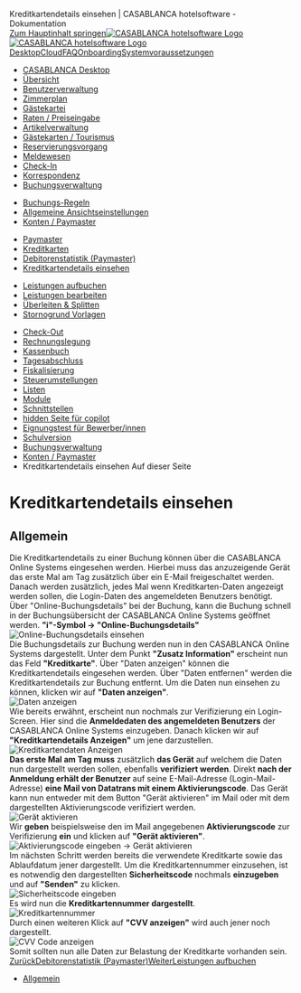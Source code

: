 Kreditkartendetails einsehen | CASABLANCA hotelsoftware - Dokumentation  
[Zum Hauptinhalt springen](https://docs.casablanca.at/desktop/account/accounts_paymaster/view_credit_card_details/#__docusaurus_skipToContent_fallback)[![CASABLANCA hotelsoftware Logo](https://docs.casablanca.at/img/logo.png) ![CASABLANCA hotelsoftware Logo](https://docs.casablanca.at/img/Casablanca_LOGO_2022_neg.png)](https://docs.casablanca.at/) [Desktop](https://docs.casablanca.at/desktop/desktop/)[Cloud](https://docs.casablanca.at/cloud/cloud_systems/)[FAQ](https://docs.casablanca.at/faq)[Onboarding](https://docs.casablanca.at/onboarding/fiscalization)[Systemvoraussetzungen](https://docs.casablanca.at/system_requirements)  
* [CASABLANCA Desktop](https://docs.casablanca.at/desktop/desktop/)
* [Übersicht](https://docs.casablanca.at/desktop/interface/)
* [Benutzerverwaltung](https://docs.casablanca.at/desktop/user_management/)
* [Zimmerplan](https://docs.casablanca.at/desktop/room_plan/)
* [Gästekartei](https://docs.casablanca.at/desktop/guest_profile/)
* [Raten / Preiseingabe](https://docs.casablanca.at/desktop/raten/)
* [Artikelverwaltung](https://docs.casablanca.at/desktop/articles/)
* [Gästekarten / Tourismus](https://docs.casablanca.at/desktop/guest_cards/)
* [Reservierungsvorgang](https://docs.casablanca.at/desktop/reservation_process/)
* [Meldewesen](https://docs.casablanca.at/desktop/registration/)
* [Check-In](https://docs.casablanca.at/desktop/check_in/)
* [Korrespondenz](https://docs.casablanca.at/desktop/correspondence/)
* [Buchungsverwaltung](https://docs.casablanca.at/desktop/account/)
+ [Buchungs-Regeln](https://docs.casablanca.at/desktop/account/booking_rules)
+ [Allgemeine Ansichtseinstellungen](https://docs.casablanca.at/desktop/account/general_view_settings)
+ [Konten / Paymaster](https://docs.casablanca.at/desktop/account/accounts_paymaster/)
- [Paymaster](https://docs.casablanca.at/desktop/account/accounts_paymaster/paymaster)
- [Kreditkarten](https://docs.casablanca.at/desktop/account/accounts_paymaster/creditcard)
- [Debitorenstatistik (Paymaster)](https://docs.casablanca.at/desktop/account/accounts_paymaster/debitor_statistic)
- [Kreditkartendetails einsehen](https://docs.casablanca.at/desktop/account/accounts_paymaster/view_credit_card_details)
+ [Leistungen aufbuchen](https://docs.casablanca.at/desktop/account/book_services)
+ [Leistungen bearbeiten](https://docs.casablanca.at/desktop/account/edit_services)
+ [Überleiten & Splitten](https://docs.casablanca.at/desktop/account/transfer_split)
+ [Stornogrund Vorlagen](https://docs.casablanca.at/desktop/account/cancellation_reason/)
* [Check-Out](https://docs.casablanca.at/desktop/check-out/)
* [Rechnungslegung](https://docs.casablanca.at/desktop/accounting/)
* [Kassenbuch](https://docs.casablanca.at/desktop/cashbook/)
* [Tagesabschluss](https://docs.casablanca.at/desktop/daily_closing/)
* [Fiskalisierung](https://docs.casablanca.at/desktop/fiscalization/)
* [Steuerumstellungen](https://docs.casablanca.at/desktop/tax_changes/)
* [Listen](https://docs.casablanca.at/desktop/lists/)
* [Module](https://docs.casablanca.at/desktop/module/)
* [Schnittstellen](https://docs.casablanca.at/desktop/interfaces/)
* [hidden Seite für copilot](https://docs.casablanca.at/desktop/hidden_copilot)
* [Eignungstest für Bewerber/innen](https://docs.casablanca.at/desktop/qualification)
* [Schulversion](https://docs.casablanca.at/desktop/schoolversion)  
* [Buchungsverwaltung](https://docs.casablanca.at/desktop/account/)
* [Konten / Paymaster](https://docs.casablanca.at/desktop/account/accounts_paymaster/)
* Kreditkartendetails einsehen
Auf dieser Seite

# Kreditkartendetails einsehen  
## Allgemein[](https://docs.casablanca.at/desktop/account/accounts_paymaster/view_credit_card_details/#allgemein "Direkter Link zu Allgemein")  
Die Kreditkartendetails zu einer Buchung können über die CASABLANCA Online Systems eingesehen werden. Hierbei muss das anzuzeigende Gerät das erste Mal am Tag zusätzlich über ein E-Mail freigeschaltet werden.
Danach werden zusätzlich, jedes Mal wenn Kreditkarten-Daten angezeigt werden sollen, die Login-Daten des angemeldeten Benutzers benötigt.  
Über "Online-Buchungsdetails" bei der Buchung, kann die Buchung schnell in der Buchungsübersicht der CASABLANCA Online Systems geöffnet werden. **"i"-Symbol -> "Online-Buchungsdetails"**  
![Online-Buchungsdetails einsehen](https://docs.casablanca.at/assets/images/view_online_booking_details-c24bc5e7a8a991b2496428c8fb4d3d96.png "Online-Buchungsdetails einsehen")  
Die Buchungsdetails zur Buchung werden nun in den CASABLANCA Online Systems dargestellt. Unter dem Punkt **"Zusatz Information"** erscheint nun das Feld **"Kreditkarte"**. Über "Daten anzeigen" können die Kreditkartendetails eingesehen werden. Über "Daten entfernen" werden die Kreditkartendetails zur Buchung entfernt. Um die Daten nun einsehen zu können, klicken wir auf **"Daten anzeigen"**.  
![Daten anzeigen](https://docs.casablanca.at/assets/images/view_data-2710d8f66e9ae97dc7dd2632530502d9.png "Daten anzeigen")  
Wie bereits erwähnt, erscheint nun nochmals zur Verifizierung ein Login-Screen. Hier sind die **Anmeldedaten des angemeldeten Benutzers** der CASABLANCA Online Systems einzugeben. Danach klicken wir auf **"Kreditkartendetails Anzeigen"** um jene darzustellen.  
![Kreditkartendaten Anzeigen](https://docs.casablanca.at/assets/images/view_credit_card_data-e5c41ce90a38c0402970919919b85fcc.png "Kreditkartendaten Anzeigen")  
**Das erste Mal am Tag muss** zusätzlich **das Gerät** auf welchem die Daten nun dargestellt werden sollen, ebenfalls **verifiziert werden**. Direkt **nach der Anmeldung erhält der Benutzer** auf seine E-Mail-Adresse (Login-Mail-Adresse) **eine Mail von Datatrans mit einem Aktivierungscode**. Das Gerät kann nun entweder mit dem Button "Gerät aktivieren" im Mail oder mit dem dargestellten Aktivierungscode verifiziert werden.  
![Gerät aktivieren](https://docs.casablanca.at/assets/images/activate_device-9300b85db2297974d719455d9221cf15.png "Gerät aktivieren")  
Wir **geben** beispielsweise den im Mail angegebenen **Aktivierungscode** zur Verifizierung **ein** und klicken auf **"Gerät aktivieren"**.  
![Aktivierungscode eingeben -&gt; Gerät aktivieren](https://docs.casablanca.at/assets/images/activate_device_per_code-537d271986d396946bff0b73a3bfdf4a.png "Aktivierungscode eingeben -> Gerät aktivieren")  
Im nächsten Schritt werden bereits die verwendete Kreditkarte sowie das Ablaufdatum jener dargestellt. Um die Kreditkartennummer einzusehen, ist es notwendig den dargestellten **Sicherheitscode** nochmals **einzugeben** und auf **"Senden"** zu klicken.  
![Sicherheitscode eingeben](https://docs.casablanca.at/assets/images/enter_security_code-9f21403a8c381884ecbcc4e3e415e4bd.png "Sicherheitscode eingeben")  
Es wird nun die **Kreditkartennummer dargestellt**.  
![Kreditkartennummer](https://docs.casablanca.at/assets/images/view_cc_number-0ddd99f002e9ac97d7ef6017cabd233c.png "Kreditkartennummer")  
Durch einen weiteren Klick auf **"CVV anzeigen"** wird auch jener noch dargestellt.  
![CVV Code anzeigen](https://docs.casablanca.at/assets/images/view_cvv_code-2cfffd2b4194b27b60660cbb9223f399.png "CVV Code anzeigen")  
Somit sollten nun alle Daten zur Belastung der Kreditkarte vorhanden sein.  
[ZurückDebitorenstatistik (Paymaster)](https://docs.casablanca.at/desktop/account/accounts_paymaster/debitor_statistic)[WeiterLeistungen aufbuchen](https://docs.casablanca.at/desktop/account/book_services)  
* [Allgemein](https://docs.casablanca.at/desktop/account/accounts_paymaster/view_credit_card_details/#allgemein)